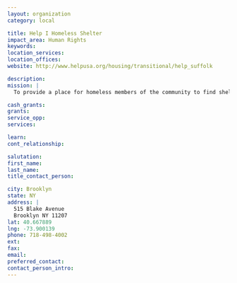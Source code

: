 ```yaml
---
layout: organization
category: local

title: Help I Homeless Shelter
impact_area: Human Rights
keywords: 
location_services: 
location_offices: 
website: http://www.helpusa.org/housing/transitional/help_suffolk

description: 
mission: |
  To provide a place for homeless members of the community to find shelter.

cash_grants: 
grants: 
service_opp: 
services: 

learn: 
cont_relationship: 

salutation: 
first_name: 
last_name: 
title_contact_person: 

city: Brooklyn
state: NY
address: |
  515 Blake Avenue     
  Brooklyn NY 11207
lat: 40.667889
lng: -73.900139
phone: 718-498-4002
ext: 
fax: 
email: 
preferred_contact: 
contact_person_intro: 
---
```

